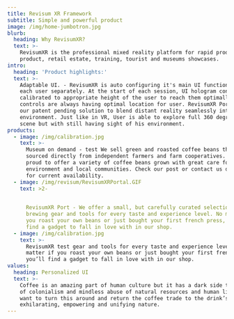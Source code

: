 ```yaml
---
title: Revisum XR Framework
subtitle: Simple and powerful product
image: /img/home-jumbotron.jpg
blurb:
  heading: Why RevisumXR?
  text: >-
    RevisumXR is the professional mixed reality platform for rapid production of
    product, retail estate, training, tourist and museums showcases.
intro:
  heading: 'Product highlights:'
  text: >-
    Adaptable UI. - RevisumXR is auto configuring it's main UI functions for
    each user separately. At the start of each session, UI hologram controls are
    calibrated to appropriate height of the user to reach them optimally. All
    controls are always having optimal location for user. RevisumXR Port - is
    our patent pending solution to blend distant reality seamlessly into user
    environment. Just like in VR, User is able to explore full 360 degree remote
    scene but with still having sight of his environment. 
products:
  - image: /img/calibration.jpg
    text: >-
      Museum on demand - test We sell green and roasted coffee beans that are
      sourced directly from independent farmers and farm cooperatives. We’re
      proud to offer a variety of coffee beans grown with great care for the
      environment and local communities. Check our post or contact us directly
      for current availability.
  - image: /img/revisum/RevisumXRPortal.GIF
    text: >2-

       
      RevisumXR Port - We offer a small, but carefully curated selection of
      brewing gear and tools for every taste and experience level. No matter if
      you roast your own beans or just bought your first french press, you’ll
      find a gadget to fall in love with in our shop.
  - image: /img/calibration.jpg
    text: >-
      RevisumXR test gear and tools for every taste and experience level. No
      matter if you roast your own beans or just bought your first french press,
      you’ll find a gadget to fall in love with in our shop.
values:
  heading: Personalized UI
  text: >-
    Coffee is an amazing part of human culture but it has a dark side too – one
    of colonialism and mindless abuse of natural resources and human lives. We
    want to turn this around and return the coffee trade to the drink’s
    exhilarating, empowering and unifying nature.
---
```


